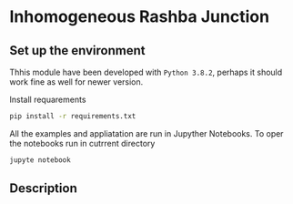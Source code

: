 # Inhomogeneous Rashba Junction

## Set up the environment

Thhis module have been developed with `Python 3.8.2`, perhaps it should work fine as well for newer version.

Install requarements

```bash
pip install -r requirements.txt
```

All the examples and appliatation are run in Jupyther Notebooks. To oper the notebooks run in cutrrent directory

```bash
jupyte notebook
```

## Description

